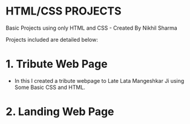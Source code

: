 # HTML/CSS PROJECTS
Basic Projects using only HTML and CSS - Created By Nikhil Sharma

Projects included are detailed below: 
# 1. Tribute Web Page
<ul><li>In this I created a tribute webpage to Late Lata Mangeshkar Ji using Some Basic CSS and HTML.</li></ul>

# 2. Landing Web Page
